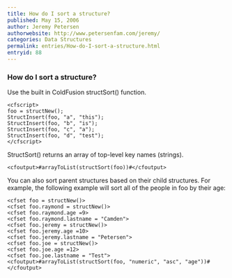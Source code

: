 ```yaml
---
title: How do I sort a structure?
published: May 15, 2006
author: Jeremy Petersen
authorwebsite: http://www.petersenfam.com/jeremy/
categories: Data Structures
permalink: entries/How-do-I-sort-a-structure.html
entryid: 88
---
```


<h3>How do I sort a structure?</h3>

<p>
Use the built in ColdFusion structSort() function.
</p>

<pre><code class="language-markup">&lt;cfscript&gt;
foo = structNew();
StructInsert(foo, &quot;a&quot;, &quot;this&quot;);
StructInsert(foo, &quot;b&quot;, &quot;is&quot;);
StructInsert(foo, &quot;c&quot;, &quot;a&quot;);
StructInsert(foo, &quot;d&quot;, &quot;test&quot;); 
&lt;/cfscript&gt;
</code></pre>

<p>
StructSort() returns an array of top-level key names (strings).
</p>

<pre><code class="language-markup">&lt;cfoutput&gt;#arrayToList(structSort(foo))#&lt;/cfoutput&gt;
</code></pre>

<p>
You can also sort parent structures based on their child structures.  For example, the following example will sort all of the people in foo by their age:
</p>

<pre><code class="language-markup">&lt;cfset foo = structNew()&gt;
&lt;cfset foo.raymond = structNew()&gt;
&lt;cfset foo.raymond.age =9&gt;
&lt;cfset foo.raymond.lastname = &quot;Camden&quot;&gt;
&lt;cfset foo.jeremy = structNew()&gt;
&lt;cfset foo.jeremy.age =10&gt;
&lt;cfset foo.jeremy.lastname = &quot;Petersen&quot;&gt;
&lt;cfset foo.joe = structNew()&gt;
&lt;cfset foo.joe.age =12&gt;
&lt;cfset foo.joe.lastname = &quot;Test&quot;&gt;
&lt;cfoutput&gt;#arrayToList(structSort(foo, &quot;numeric&quot;, &quot;asc&quot;, &quot;age&quot;))#&lt;/cfoutput&gt;
</code></pre>



